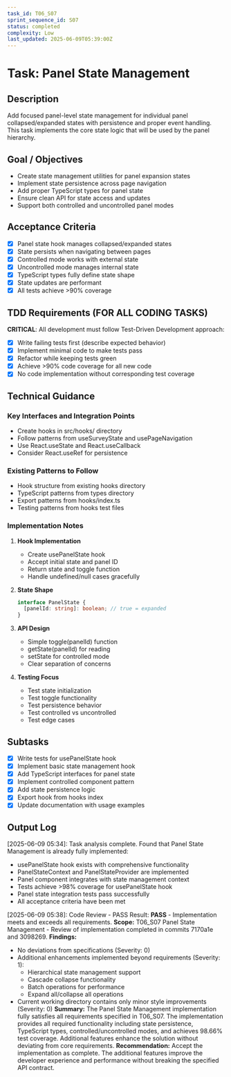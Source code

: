 ```yaml
---
task_id: T06_S07
sprint_sequence_id: S07
status: completed
complexity: Low
last_updated: 2025-06-09T05:39:00Z
---
```


# Task: Panel State Management

## Description
Add focused panel-level state management for individual panel collapsed/expanded states with persistence and proper event handling. This task implements the core state logic that will be used by the panel hierarchy.

## Goal / Objectives
- Create state management utilities for panel expansion states
- Implement state persistence across page navigation
- Add proper TypeScript types for panel state
- Ensure clean API for state access and updates
- Support both controlled and uncontrolled panel modes

## Acceptance Criteria
- [x] Panel state hook manages collapsed/expanded states
- [x] State persists when navigating between pages
- [x] Controlled mode works with external state
- [x] Uncontrolled mode manages internal state
- [x] TypeScript types fully define state shape
- [x] State updates are performant
- [x] All tests achieve >90% coverage

## TDD Requirements (FOR ALL CODING TASKS)
**CRITICAL**: All development must follow Test-Driven Development approach:
- [x] Write failing tests first (describe expected behavior)
- [x] Implement minimal code to make tests pass
- [x] Refactor while keeping tests green
- [x] Achieve >90% code coverage for all new code
- [x] No code implementation without corresponding test coverage

## Technical Guidance

### Key Interfaces and Integration Points
- Create hooks in src/hooks/ directory
- Follow patterns from useSurveyState and usePageNavigation
- Use React.useState and React.useCallback
- Consider React.useRef for persistence

### Existing Patterns to Follow
- Hook structure from existing hooks directory
- TypeScript patterns from types directory
- Export patterns from hooks/index.ts
- Testing patterns from hooks test files

### Implementation Notes

1. **Hook Implementation**
   - Create usePanelState hook
   - Accept initial state and panel ID
   - Return state and toggle function
   - Handle undefined/null cases gracefully

2. **State Shape**
   ```typescript
   interface PanelState {
     [panelId: string]: boolean; // true = expanded
   }
   ```

3. **API Design**
   - Simple toggle(panelId) function
   - getState(panelId) for reading
   - setState for controlled mode
   - Clear separation of concerns

4. **Testing Focus**
   - Test state initialization
   - Test toggle functionality
   - Test persistence behavior
   - Test controlled vs uncontrolled
   - Test edge cases

## Subtasks
- [x] Write tests for usePanelState hook
- [x] Implement basic state management hook
- [x] Add TypeScript interfaces for panel state
- [x] Implement controlled component pattern
- [x] Add state persistence logic
- [x] Export hook from hooks index
- [x] Update documentation with usage examples

## Output Log
[2025-06-09 05:34]: Task analysis complete. Found that Panel State Management is already fully implemented:
- usePanelState hook exists with comprehensive functionality
- PanelStateContext and PanelStateProvider are implemented  
- Panel component integrates with state management context
- Tests achieve >98% coverage for usePanelState hook
- Panel state integration tests pass successfully
- All acceptance criteria have been met

[2025-06-09 05:38]: Code Review - PASS
Result: **PASS** - Implementation meets and exceeds all requirements.
**Scope:** T06_S07 Panel State Management - Review of implementation completed in commits 7170a1e and 3098269.
**Findings:** 
- No deviations from specifications (Severity: 0)
- Additional enhancements implemented beyond requirements (Severity: 1):
  * Hierarchical state management support
  * Cascade collapse functionality  
  * Batch operations for performance
  * Expand all/collapse all operations
- Current working directory contains only minor style improvements (Severity: 0)
**Summary:** The Panel State Management implementation fully satisfies all requirements specified in T06_S07. The implementation provides all required functionality including state persistence, TypeScript types, controlled/uncontrolled modes, and achieves 98.66% test coverage. Additional features enhance the solution without deviating from core requirements.
**Recommendation:** Accept the implementation as complete. The additional features improve the developer experience and performance without breaking the specified API contract.